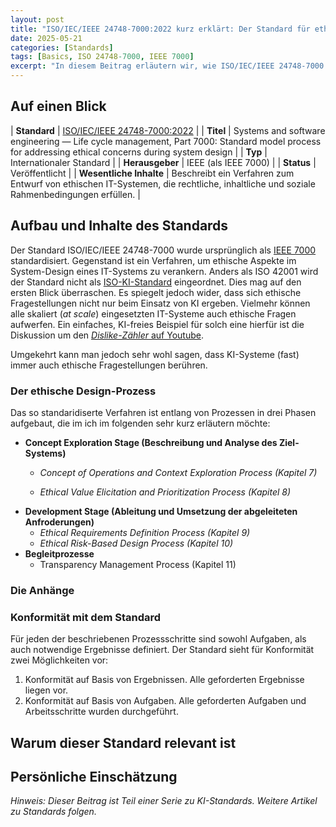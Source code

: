 ```yaml
---
layout: post
title: "ISO/IEC/IEEE 24748-7000:2022 kurz erklärt: Der Standard für ethisches System-Design"
date: 2025-05-21
categories: [Standards]
tags: [Basics, ISO 24748-7000, IEEE 7000]
excerpt: "In diesem Beitrag erläutern wir, wie ISO/IEC/IEEE 24748-7000 die Entwicklung von KI- und IT-Systemen ermöglicht, die rechtlich, inhaltlich und sozial stimmig und compliant sind."
---
```


## Auf einen Blick

| **Standard**      | [ISO/IEC/IEEE 24748-7000:2022](https://www.iso.org/standard/84893.html)                                                                      |
| **Titel**               | Systems and software engineering — Life cycle management, Part 7000: Standard model process for addressing ethical concerns during system design                                                               |
| **Typ**                 | Internationaler Standard                                                                                                           |
| **Herausgeber**         | IEEE (als IEEE 7000)                                                                                                                                |
| **Status**              | Veröffentlicht                                                                                                                     |
| **Wesentliche Inhalte** | Beschreibt ein Verfahren zum Entwurf von ethischen IT-Systemen, die rechtliche, inhaltliche und soziale Rahmenbedingungen erfüllen. |



## Aufbau und Inhalte des Standards
Der Standard ISO/IEC/IEEE 24748-7000 wurde ursprünglich als [IEEE
7000](https://standards.ieee.org/ieee/7000/6781/) standardisiert.
Gegenstand ist ein Verfahren, um ethische Aspekte im System-Design
eines IT-Systems zu verankern. Anders als ISO 42001 wird der Standard
nicht als
[ISO-KI-Standard](https://www.iso.org/committee/6794475.html)
eingeordnet. Dies mag auf den ersten Blick überraschen. Es spiegelt
jedoch wider, dass sich ethische Fragestellungen nicht nur beim
Einsatz von KI ergeben. Vielmehr können alle skaliert (*at scale*)
eingesetzten IT-Systeme auch ethische Fragen aufwerfen. Ein einfaches,
KI-freies Beispiel für solch eine hierfür ist die Diskussion um den
[*Dislike-Zähler* auf
Youtube](https://techcrunch.com/2021/11/10/youtube-is-removing-the-dislike-count-on-all-videos-across-its-platform/).

Umgekehrt kann man jedoch sehr wohl sagen, dass KI-Systeme (fast)
immer auch ethische Fragestellungen berühren.

### Der ethische Design-Prozess
Das so standaridiserte Verfahren ist entlang von Prozessen in drei
Phasen aufgebaut, die im ich im folgenden sehr kurz erläutern möchte:
* **Concept Exploration Stage (Beschreibung und Analyse des Ziel-Systems)**
  * *Concept of Operations and Context Exploration Process (Kapitel 7)*
  
  * *Ethical Value Elicitation and Prioritization Process (Kapitel 8)*
* **Development Stage (Ableitung und Umsetzung der abgeleiteten Anfroderungen)**
  * *Ethical Requirements Definition Process (Kapitel 9)*
  * *Ethical Risk-Based Design Process (Kapitel 10)*
* **Begleitprozesse**
  * Transparency Management Process (Kapitel 11)

### Die Anhänge


### Konformität mit dem Standard
Für jeden der beschriebenen Prozessschritte sind sowohl Aufgaben, als
auch notwendige Ergebnisse definiert. Der Standard sieht für
Konformität zwei Möglichkeiten vor:
1. Konformität auf Basis von Ergebnissen. Alle geforderten Ergebnisse liegen
   vor.
2. Konformität auf Basis von Aufgaben. Alle geforderten Aufgaben und
   Arbeitsschritte wurden durchgeführt.


## Warum dieser Standard relevant ist

## Persönliche Einschätzung


*Hinweis: Dieser Beitrag ist Teil einer Serie zu KI-Standards. Weitere
Artikel zu Standards folgen.*
